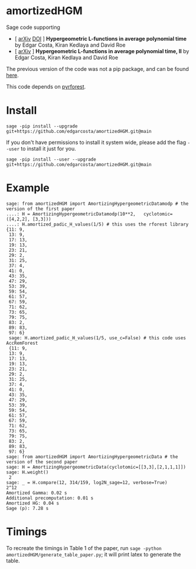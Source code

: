 # amortizedHGM


Sage code supporting
 - \[ [arXiv](https://arxiv.org/abs/2005.13640) [DOI](https://doi.org/https://doi.org/10.2140/obs.2020.4.143) \] **Hypergeometric L-functions in average polynomial time** by Edgar Costa, Kiran Kedlaya and David Roe
 - [ [arXiv](https://arxiv.org/abs/2310.06971) ] **Hypergeometric L-functions in average polynomial time, II** by Edgar Costa, Kiran Kedlaya and David Roe


The previous version of the code was not a pip package, and can be found [here](https://github.com/edgarcosta/amortizedHGM/tree/arxiv/2005.13640).

This code depends on [pyrforest](https://github.com/edgarcosta/pyrforest).

# Install

```
sage -pip install --upgrade  git+https://github.com/edgarcosta/amortizedHGM.git@main
```

If you don't have permissions to install it system wide, please add the flag ``--user`` to install it just for you.

```
sage -pip install --user --upgrade git+https://github.com/edgarcosta/amortizedHGM.git@main
```

# Example
```
sage: from amortizedHGM import AmortizingHypergeometricDatamodp # the version of the first paper
....: H = AmortizingHypergeometricDatamodp(10**2,   cyclotomic=([4,2,2], [3,3]))
....: H.amortized_padic_H_values(1/5) # this uses the rforest library
{11: 9,
 13: 9,
 17: 13,
 19: 13,
 23: 21,
 29: 2,
 31: 25,
 37: 4,
 41: 0,
 43: 35,
 47: 29,
 53: 39,
 59: 54,
 61: 57,
 67: 59,
 71: 62,
 73: 65,
 79: 75,
 83: 2,
 89: 83,
 97: 6}
 sage: H.amortized_padic_H_values(1/5, use_c=False) # this code uses AccRemForest
 {11: 9,
 13: 9,
 17: 13,
 19: 13,
 23: 21,
 29: 2,
 31: 25,
 37: 4,
 41: 0,
 43: 35,
 47: 29,
 53: 39,
 59: 54,
 61: 57,
 67: 59,
 71: 62,
 73: 65,
 79: 75,
 83: 2,
 89: 83,
 97: 6}
sage: from amortizedHGM import AmortizingHypergeometricData # the version of the second paper
sage: H = AmortizingHypergeometricData(cyclotomic=[[3,3],[2,1,1,1]])
sage: H.weight()
 2
sage: _ = H.compare(12, 314/159, log2N_sage=12, verbose=True)
2^12
Amortized Gamma: 0.02 s
Additional precomputation: 0.01 s
Amortized HG: 0.04 s
Sage (p): 7.28 s
 ```

# Timings

To recreate the timings in Table 1 of the paper, run `sage -python amortizedHGM/generate_table_paper.py`; it will print latex to generate the table.
